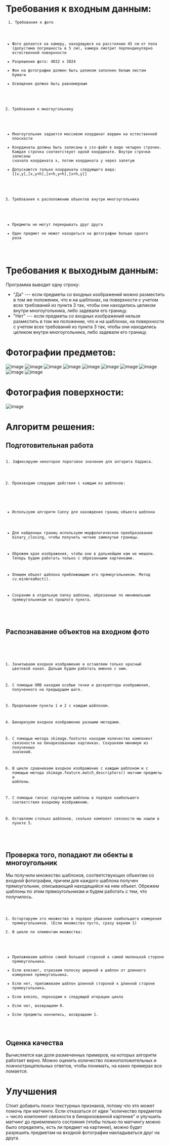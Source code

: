 # Требования к входным данным: 

<code> 1. Требования к фото
* Фото делается на камеру, находящуюся на расстоянии 45 см от пола (допустима погрешность в 5 см), камера смотрит перпендикулярно естественной поверхности 
* Разрешение фото: 4032 x 3024
* Фон на фотографии должен быть целиком заполнен белым листом бумаги
* Освещение должно быть равномерным
2. Требования к многоугольнику
* Многоугольник задается массивом координат вершин на естественной плоскости
* Координаты должны быть записаны в csv-файл в виде четырех строчек. Каждая строчка соответствует одной координате. Внутри строчки записаны сначала координата х, потом координата y через запятую 
* Допускаются только координаты следующего вида: [[x,y],[x,y+h],[x+h,y+h],[x+h,y]] 
3. Требования к расположению объектов внутри многоугольника
* Предметы не могут перекрывать друг друга
* Один предмет не может находиться на фотографии больше одного раза
</code>  

# Требования к выходным данным:
Программа выводит одну строку:
* "Да" --- если предметы со входных изображений можно разместить в том же положении, что и на шаблонах, на поверхности с учетом всех требований из пункта 3 так, чтобы они находились целиком внутри многоугольника, либо задевали его границу.
* "Нет" --- если предметы со входных изображений нельзя разместить в том же положении, что и на шаблонах, на поверхности с учетом всех требований из пункта 3 так, чтобы они находились целиком внутри многоугольника, либо задевали его границу.

# Фотографии предметов:
![image](https://user-images.githubusercontent.com/55063415/132926718-31eb092c-6b09-42ff-ad45-4f06e41f09b6.png)
![image](https://user-images.githubusercontent.com/55063415/132926729-9505fac4-bf1e-42aa-8900-2fd45cc2d498.png)
![image](https://user-images.githubusercontent.com/55063415/132926755-37429755-686d-4b22-bc77-027dcd249aab.png)
![image](https://user-images.githubusercontent.com/55063415/132926764-ebb54b5c-55bd-4e86-884b-ccdc6ef2414f.png)
![image](https://user-images.githubusercontent.com/55063415/132926778-4a92046c-94f4-49e0-85e1-98d8ee3d0062.png)
![image](https://user-images.githubusercontent.com/55063415/132926788-11f4ff92-584f-447b-a82f-d2bfad6aca99.png)
![image](https://user-images.githubusercontent.com/55063415/132926793-04bc56d9-483c-41a6-bd39-6e02cfa70535.png)
![image](https://user-images.githubusercontent.com/55063415/132926797-f9e93c62-02de-4b46-b06c-aafb038ec837.png)
![image](https://user-images.githubusercontent.com/55063415/132926888-f6147e6f-dcaa-403c-ba19-743636ab91a9.png)
![image](https://user-images.githubusercontent.com/55063415/132953629-7733353f-fb95-4110-87f5-f907574a2b83.png)


# Фотография поверхности:
![image](https://user-images.githubusercontent.com/55063415/132927007-155c7dcf-3b5d-4b81-b49a-88938cdf7f6d.png)

# Алгоритм решения:


## Подготовительная работа
<code>
1. Зафиксируем некоторое пороговое значение для алгорита Харриса. <br>


2. Производим следущие действия с каждым из шаблонов: <br>


* Используем алгоритм Canny для нахождения границ объекта шаблона <br>


* Для найденных границ используем морфологическое преобразование binary_closing, чтобы получить четкие замкнутые границы. <br>


* Обрежем края изображения, чтобы они в дальнейщем нам не мешали. Теперь будем работать только с обрезанными картинками. <br>


* Опишем объект шаблона приближающим его прямоугольником. Метод cv.minAreaRect(). <br>


* Сохраним в отдельную папку шаблоны, обрезанные по минимальным прямоугольникам из прошлого пункта. <br>


</code>


## Распознавание объектов на входном фото

<code>

1. Зачитываем входное изображение и оставляем только красный цветовой канал. Дальше будем работать именно с ним. <br>


2. С помощью ORB находим особые точки и дескрипторы  изображения, полученного на предыдущем шаге. <br>  


3. Проделываем пункты 1 и 2 с каждым шаблоном.<br>


4. Бинаризуем входное изображение разными методами.<br>


5. C помощью метода skimage.features находим количество компонент связоности на бинаризованных картинках. Сохраняем минимум из полученных значений.<br>


6. В цикле сравниваем входное изображение с каждым шаблоном и с помощью метода skimage.feature.match_descriptors() матчим предметы и шаблоны.<br>


7. С помощью ransac сортируем шаблоны в порядке наибольшего соответствия входному изображению.<br>


8. Оставляем столько шаблонов, сколько компоент связности мы нашли в пункте 5.<br>
 


</code>

## Проверка того, попадают ли обекты в многоугольник
Мы получили множество шаблонов, соответствующих объектам со входной фотографии, причем для каждого шаблона получен прямоугольник, описывающий находящийся на нем объект. 
Обрежем шаблоны по этим прямоугольникам и будем работать  с тем, что получилось.
<code>
1. Остортируем это множество в порядке убывания наибольшего измерения прямоугольников. (Если множество пусто, сразу вернем 1) <br>
2. В цикле по элементам множества:

* Прилаживаем шаблон самой большой стороной к самой маленькой стороне прямоугольника.<br>
* Если влезает, отрезаем полоску шириной в шаблон от длинного измерения прямоугольника.<br>
* Если нет, прилаживаем шаблон длинной стороной к длинной стороне прямоугольника.<br>
* Если влезло, переходим к следующей итерации цикла<br>
* Если нет, возвращаем 0.<br>
* Если предметы кончились, возвращаем 1.<br>
</code>

## Оценка качества
Вычисляется как доля размеченных примеров, на которых алгоритм работает верно. 
Можно оценить количество ложноположительных и ложноотрицательных ответов, чтобы понимать, на каких примерах все ломается.

# Улучшения
Стоит добавить поиск текстурных признаков, потому что это может помочь при матчинге.
Если отказаться от идеи "количество предметов = число компонент связности в бинаризованной картинке" и улучшить матчинг до приемлемого состояния (чтобы только по матчингу можно было определить, есть ли предмет на картинке), можно будет разрешить предметам на входной фотографии накладываться друг на друга. 